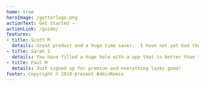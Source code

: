 ```yaml
---
home: true
heroImage: /getterlogo.png
actionText: Get Started →
actionLink: /guide/
features:
- title: Scott M
  details: Great product and a huge time saver.  I have not yet had the opportunity to look at premium features but will.
- title: Sarah S
  details: You have filled a huge hole with a app that is better than the original.
- title: Paul M
  details: Just signed up for premium and everything looks good!
footer: Copyright © 2018-present AdminRemix
---
```

